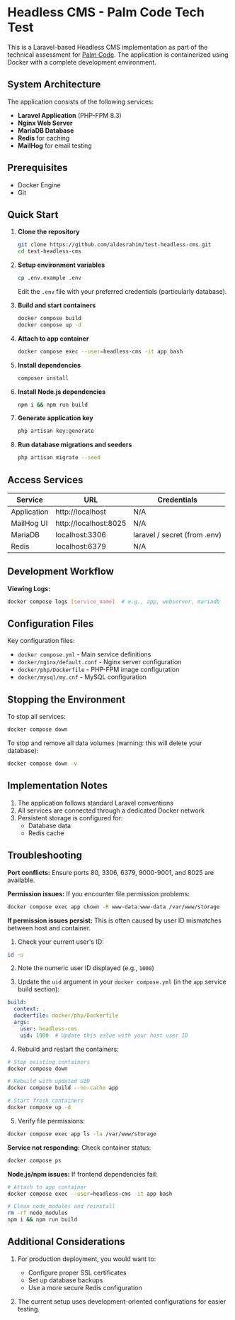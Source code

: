 # Headless CMS - Palm Code Tech Test

This is a Laravel-based Headless CMS implementation as part of the technical assessment for [Palm Code](https://palm-co.de). The application is containerized using Docker with a complete development environment.

## System Architecture

The application consists of the following services:
- **Laravel Application** (PHP-FPM 8.3)
- **Nginx Web Server**
- **MariaDB Database**
- **Redis** for caching
- **MailHog** for email testing

## Prerequisites

- Docker Engine
- Git

## Quick Start

1. **Clone the repository**
   ```bash
   git clone https://github.com/aldesrahim/test-headless-cms.git
   cd test-headless-cms
   ```

2. **Setup environment variables**
   ```bash
   cp .env.example .env
   ```
   Edit the `.env` file with your preferred credentials (particularly database).

3. **Build and start containers**
   ```bash
   docker compose build
   docker compose up -d
   ```

4. **Attach to app container**
    ```bash
    docker compose exec --user=headless-cms -it app bash
    ```

4. **Install dependencies**
   ```bash
   composer install
   ```

5. **Install Node.js dependencies**
   ```bash
   npm i && npm run build
   ```

6. **Generate application key**
   ```bash
   php artisan key:generate
   ```

7. **Run database migrations and seeders**
   ```bash
   php artisan migrate --seed
   ```

## Access Services

| Service      | URL                              | Credentials                      |
|--------------|----------------------------------|----------------------------------|
| Application  | http://localhost                 | N/A                              |
| MailHog UI   | http://localhost:8025            | N/A                              |
| MariaDB      | localhost:3306                   | laravel / secret (from .env)     |
| Redis        | localhost:6379                   | N/A                              |

## Development Workflow

**Viewing Logs:**
```bash
docker compose logs [service_name]  # e.g., app, webserver, mariadb
```

## Configuration Files

Key configuration files:
- `docker compose.yml` - Main service definitions
- `docker/nginx/default.conf` - Nginx server configuration
- `docker/php/Dockerfile` - PHP-FPM image configuration
- `docker/mysql/my.cnf` - MySQL configuration

## Stopping the Environment

To stop all services:
```bash
docker compose down
```

To stop and remove all data volumes (warning: this will delete your database):
```bash
docker compose down -v
```

## Implementation Notes

1. The application follows standard Laravel conventions
2. All services are connected through a dedicated Docker network
3. Persistent storage is configured for:
    - Database data
    - Redis cache

## Troubleshooting

**Port conflicts:** Ensure ports 80, 3306, 6379, 9000-9001, and 8025 are available.

**Permission issues:** If you encounter file permission problems:
```bash
docker compose exec app chown -R www-data:www-data /var/www/storage
```

**If permission issues persist:** This is often caused by user ID mismatches between host and container.

1. Check your current user's ID:
```bash
id -u
```

2. Note the numeric user ID displayed (e.g., `1000`)

3. Update the `uid` argument in your `docker compose.yml` (in the `app` service build section):
```yaml
build:
  context: .
  dockerfile: docker/php/Dockerfile
  args:
    user: headless-cms
    uid: 1000  # Update this value with your host user ID
```

4. Rebuild and restart the containers:
```bash
# Stop existing containers
docker compose down

# Rebuild with updated UID
docker compose build --no-cache app

# Start fresh containers
docker compose up -d
```

5. Verify file permissions:
```bash
docker compose exec app ls -la /var/www/storage
```

**Service not responding:** Check container status:
```bash
docker compose ps
```

**Node.js/npm issues:** If frontend dependencies fail:
```bash
# Attach to app container
docker compose exec --user=headless-cms -it app bash

# Clean node_modules and reinstall
rm -rf node_modules
npm i && npm run build
```

## Additional Considerations

1. For production deployment, you would want to:
    - Configure proper SSL certificates
    - Set up database backups
    - Use a more secure Redis configuration

2. The current setup uses development-oriented configurations for easier testing.
